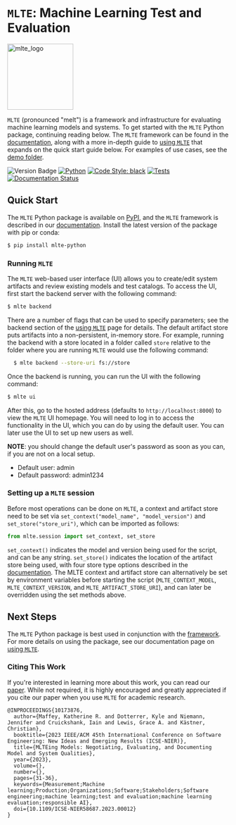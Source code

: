 # `MLTE`: Machine Learning Test and Evaluation

<img src="https://raw.githubusercontent.com/mlte-team/mlte/master/assets/MLTE_Logo_Color.svg" alt="mlte_logo" width="150"/>

`MLTE` (pronounced "melt") is a framework and infrastructure for evaluating machine learning models and systems. To get started with the `MLTE` Python package, continuing reading below. The `MLTE` framework can be found in the <a href="https://mlte.readthedocs.io/en/latest/" target="_blank">documentation</a>, along with a more in-depth guide to <a href="https://mlte.readthedocs.io/en/latest/using_mlte/" target="_blank">using `MLTE`</a> that expands on the quick start guide below. For examples of use cases, see the <a href="https://github.com/mlte-team/mlte/tree/master/demo" target="_blank">demo folder</a>. 

![Version Badge](https://img.shields.io/badge/release-v1.0.2-e19b38)
[![Python](https://img.shields.io/pypi/pyversions/mlte-python.svg)](https://badge.fury.io/py/mlte-python)
[![Code Style: black](https://img.shields.io/badge/code%20style-black-000000.svg)](https://github.com/psf/black)
[![Tests](https://github.com/mlte-team/mlte/actions/workflows/ci.yaml/badge.svg)](https://github.com/mlte-team/mlte/actions/workflows/ci.yaml)
[![Documentation Status](https://readthedocs.org/projects/mlte/badge/?version=latest)](https://mlte.readthedocs.io/en/latest/?badge=latest)

## Quick Start

The `MLTE` Python package is available on <a href="https://pypi.org/project/mlte-python/" target="_blank">PyPI</a>, and the `MLTE` framework is described in our <a href="https://mlte.readthedocs.io/en/latest/" target="_blank">documentation</a>. Install the latest version of the package with pip or conda:

```bash
$ pip install mlte-python
```

### Running `MLTE`

The `MLTE` web-based user interface (UI) allows you to create/edit system artifacts and review existing models and test catalogs. To access the UI, first start the backend server with the following command:

```bash
$ mlte backend
```

There are a number of flags that can be used to specify parameters; see the backend section of the <a href="https://mlte.readthedocs.io/en/latest/using_mlte/" target="_blank">using `MLTE`</a> page for details. The default artifact store puts artifacts into a non-persistent, in-memory store. For example, running the backend with a store located in a folder called `store` relative to the folder where you are running `MLTE` would use the following command:

  ```bash
    $ mlte backend --store-uri fs://store
  ```

Once the backend is running, you can run the UI with the following command:

```bash
$ mlte ui
```

After this, go to the hosted address (defaults to `http://localhost:8000`) to view the `MLTE` UI homepage. You will need to log in to access the functionality in the UI, which you can do by using the default user. You can later use the UI to set up new users as well.

**NOTE**: you should change the default user's password as soon as you can, if you are not on a local setup.

* Default user: admin
* Default password: admin1234

### Setting up a `MLTE` session

Before most operations can be done on `MLTE`, a context and artifact store need to be set via ``set_context("model_name", "model_version")`` and ``set_store("store_uri")``, which can be imported as follows:

```python
from mlte.session import set_context, set_store
```
``set_context()`` indicates the model and version being used for the script, and can be any string. ``set_store()`` indicates the location of the artifact store being used, with four store type options described in the <a href="https://mlte.readthedocs.io/en/latest/using_mlte/" target="_blank">documentation</a>. The MLTE context and artifact store can alternatively be set by environment variables before starting the script (``MLTE_CONTEXT_MODEL``, ``MLTE_CONTEXT_VERSION``, and ``MLTE_ARTIFACT_STORE_URI``), and can later be overridden using the set methods above.

## Next Steps

The `MLTE` Python package is best used in conjunction with the <a href="https://mlte.readthedocs.io/en/latest/" target="_blank">framework</a>. For more details on using the package, see our documentation page on <a href="https://mlte.readthedocs.io/en/latest/using_mlte/" target="_blank">using `MLTE`</a>.

### Citing This Work

If you're interested in learning more about this work, you can read our <a href="https://ieeexplore.ieee.org/document/10173876" target="_blank">paper</a>. While not required, it is highly encouraged and greatly appreciated if you cite our paper when you use `MLTE` for academic research.

```
@INPROCEEDINGS{10173876,
  author={Maffey, Katherine R. and Dotterrer, Kyle and Niemann, Jennifer and Cruickshank, Iain and Lewis, Grace A. and Kästner, Christian},
  booktitle={2023 IEEE/ACM 45th International Conference on Software Engineering: New Ideas and Emerging Results (ICSE-NIER)}, 
  title={MLTEing Models: Negotiating, Evaluating, and Documenting Model and System Qualities}, 
  year={2023},
  volume={},
  number={},
  pages={31-36},
  keywords={Measurement;Machine learning;Production;Organizations;Software;Stakeholders;Software engineering;machine learning;test and evaluation;machine learning evaluation;responsible AI},
  doi={10.1109/ICSE-NIER58687.2023.00012}
}
```